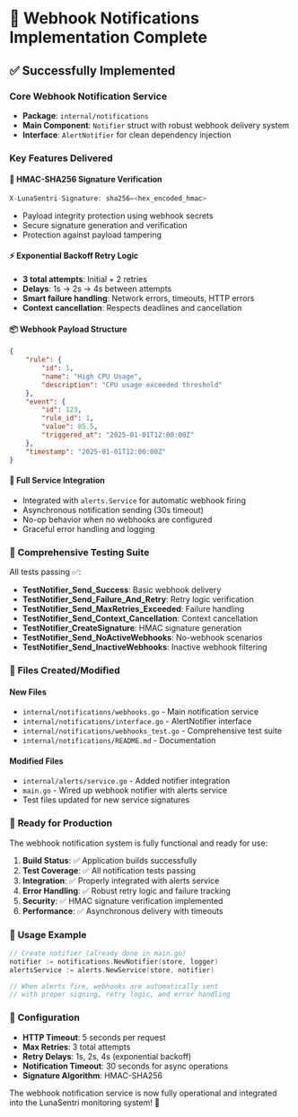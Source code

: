 # 🎉 Webhook Notifications Implementation Complete

## ✅ Successfully Implemented

### Core Webhook Notification Service

- **Package**: `internal/notifications`
- **Main Component**: `Notifier` struct with robust webhook delivery system
- **Interface**: `AlertNotifier` for clean dependency injection

### Key Features Delivered

#### 🔐 **HMAC-SHA256 Signature Verification**

```go
X-LunaSentri-Signature: sha256=<hex_encoded_hmac>
```

- Payload integrity protection using webhook secrets
- Secure signature generation and verification
- Protection against payload tampering

#### ⚡ **Exponential Backoff Retry Logic**

- **3 total attempts**: Initial + 2 retries
- **Delays**: 1s → 2s → 4s between attempts
- **Smart failure handling**: Network errors, timeouts, HTTP errors
- **Context cancellation**: Respects deadlines and cancellation

#### 📦 **Webhook Payload Structure**

```json
{
    "rule": {
        "id": 1,
        "name": "High CPU Usage",
        "description": "CPU usage exceeded threshold"
    },
    "event": {
        "id": 123,
        "rule_id": 1,
        "value": 85.5,
        "triggered_at": "2025-01-01T12:00:00Z"
    },
    "timestamp": "2025-01-01T12:00:00Z"
}
```

#### 🔄 **Full Service Integration**

- Integrated with `alerts.Service` for automatic webhook firing
- Asynchronous notification sending (30s timeout)
- No-op behavior when no webhooks are configured
- Graceful error handling and logging

### 🧪 **Comprehensive Testing Suite**

All tests passing ✅:

- **TestNotifier_Send_Success**: Basic webhook delivery
- **TestNotifier_Send_Failure_And_Retry**: Retry logic verification
- **TestNotifier_Send_MaxRetries_Exceeded**: Failure handling
- **TestNotifier_Send_Context_Cancellation**: Context cancellation
- **TestNotifier_CreateSignature**: HMAC signature generation
- **TestNotifier_Send_NoActiveWebhooks**: No-webhook scenarios
- **TestNotifier_Send_InactiveWebhooks**: Inactive webhook filtering

### 📁 **Files Created/Modified**

#### New Files

- `internal/notifications/webhooks.go` - Main notification service
- `internal/notifications/interface.go` - AlertNotifier interface
- `internal/notifications/webhooks_test.go` - Comprehensive test suite
- `internal/notifications/README.md` - Documentation

#### Modified Files

- `internal/alerts/service.go` - Added notifier integration
- `main.go` - Wired up webhook notifier with alerts service
- Test files updated for new service signatures

### 🚀 **Ready for Production**

The webhook notification system is fully functional and ready for use:

1. **Build Status**: ✅ Application builds successfully
2. **Test Coverage**: ✅ All notification tests passing
3. **Integration**: ✅ Properly integrated with alerts service
4. **Error Handling**: ✅ Robust retry logic and failure tracking
5. **Security**: ✅ HMAC signature verification implemented
6. **Performance**: ✅ Asynchronous delivery with timeouts

### 🎯 **Usage Example**

```go
// Create notifier (already done in main.go)
notifier := notifications.NewNotifier(store, logger)
alertsService := alerts.NewService(store, notifier)

// When alerts fire, webhooks are automatically sent
// with proper signing, retry logic, and error handling
```

### 🔧 **Configuration**

- **HTTP Timeout**: 5 seconds per request
- **Max Retries**: 3 total attempts
- **Retry Delays**: 1s, 2s, 4s (exponential backoff)
- **Notification Timeout**: 30 seconds for async operations
- **Signature Algorithm**: HMAC-SHA256

The webhook notification service is now fully operational and integrated into the LunaSentri monitoring system! 🌙

